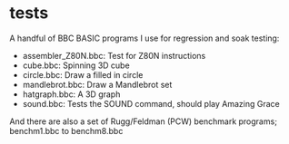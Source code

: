 # tests

A handful of BBC BASIC programs I use for regression and soak testing:

- assembler_Z80N.bbc: Test for Z80N instructions
- cube.bbc: Spinning 3D cube
- circle.bbc: Draw a filled in circle
- mandlebrot.bbc: Draw a Mandlebrot set
- hatgraph.bbc: A 3D graph
- sound.bbc: Tests the SOUND command, should play Amazing Grace

And there are also a set of Rugg/Feldman (PCW) benchmark programs; benchm1.bbc to benchm8.bbc